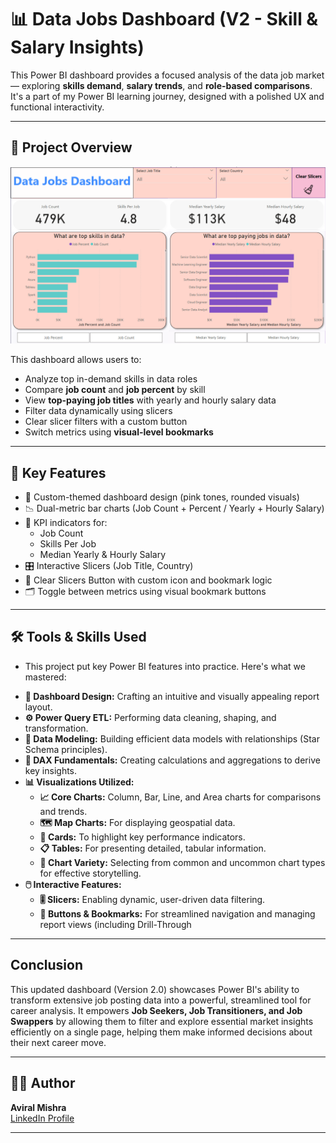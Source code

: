 # 📊 Data Jobs Dashboard (V2 - Skill & Salary Insights)

This Power BI dashboard provides a focused analysis of the data job market — exploring **skills demand**, **salary trends**, and **role-based comparisons**. It's a part of my Power BI learning journey, designed with a polished UX and functional interactivity.

---

## 🧠 Project Overview

![Dashboard2 Page 1](/images/ss1pro2.png)

This dashboard allows users to:
- Analyze top in-demand skills in data roles
- Compare **job count** and **job percent** by skill
- View **top-paying job titles** with yearly and hourly salary data
- Filter data dynamically using slicers
- Clear slicer filters with a custom button
- Switch metrics using **visual-level bookmarks**

---

## 📌 Key Features

- 🎨 Custom-themed dashboard design (pink tones, rounded visuals)
- 📉 Dual-metric bar charts (Job Count + Percent / Yearly + Hourly Salary)
- 🎯 KPI indicators for:
  - Job Count
  - Skills Per Job
  - Median Yearly & Hourly Salary
- 🎛️ Interactive Slicers (Job Title, Country)
- 🧹 Clear Slicers Button with custom icon and bookmark logic
- 🗂 Toggle between metrics using visual bookmark buttons

---

## 🛠️ Tools & Skills Used

- This project put key Power BI features into practice. Here's what we mastered:

* **🎨 Dashboard Design:** Crafting an intuitive and visually appealing report layout.
* **⚙️ Power Query ETL:** Performing data cleaning, shaping, and transformation.
* **🔗 Data Modeling:** Building efficient data models with relationships (Star Schema principles).
* **🧮 DAX Fundamentals:** Creating calculations and aggregations to derive key insights.
* **📊 Visualizations Utilized:**
    * **📈 Core Charts:** Column, Bar, Line, and Area charts for comparisons and trends.
    * **🗺️ Map Charts:** For displaying geospatial data.
    * **🔢 Cards:** To highlight key performance indicators.
    * **📋 Tables:** For presenting detailed, tabular information.
    * **🎨 Chart Variety:** Selecting from common and uncommon chart types for effective storytelling.
* **🖱️ Interactive Features:**
    * **🎚️ Slicers:** Enabling dynamic, user-driven data filtering.
    * **🔘 Buttons & Bookmarks:** For streamlined navigation and managing report views (including Drill-Through
---

## Conclusion

This updated dashboard (Version 2.0) showcases Power BI's ability to transform extensive job posting data into a powerful, streamlined tool for career analysis. It empowers **Job Seekers, Job Transitioners, and Job Swappers** by allowing them to filter and explore essential market insights efficiently on a single page, helping them make informed decisions about their next career move.

---

## 👨‍💻 Author 
**Aviral Mishra**  
[LinkedIn Profile](https://www.linkedin.com/in/aviral-mishra-138237338/)

---

